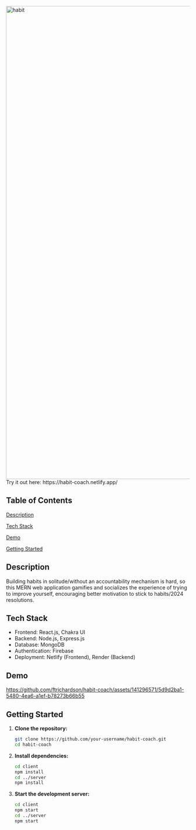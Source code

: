 <img width="1293" alt="habit" src="https://github.com/ftrichardson/habit-coach/assets/141296571/a9da50d4-eeab-4ed2-870a-a8af2042a7b7">
Try it out here: https://habit-coach.netlify.app/

## Table of Contents
<p>
  <a href="#description">Description</a>
</p>
<p>
  <a href="#tech-stack">Tech Stack</a>
</p>
<p>
  <a href="#demo">Demo</a>
</p>
<p>
  <a href="#getting-started">Getting Started</a>
</p>

## Description
Building habits in solitude/without an accountability mechanism is hard, so this MERN web application gamifies and socializes the experience of trying to improve yourself, encouraging better motivation to stick to habits/2024 resolutions.

## Tech Stack

- Frontend: React.js, Chakra UI
- Backend: Node.js, Express.js
- Database: MongoDB
- Authentication: Firebase
- Deployment: Netlify (Frontend), Render (Backend)

## Demo


https://github.com/ftrichardson/habit-coach/assets/141296571/5d9d2ba1-5480-4ea6-a1ef-b78273b66b55



## Getting Started

1. **Clone the repository:**

   ```bash
   git clone https://github.com/your-username/habit-coach.git
   cd habit-coach
   
2. **Install dependencies:**

   ```bash
   cd client
   npm install
   cd ../server
   npm install
   
3. **Start the development server:**

   ```bash
   cd client
   npm start
   cd ../server
   npm start
